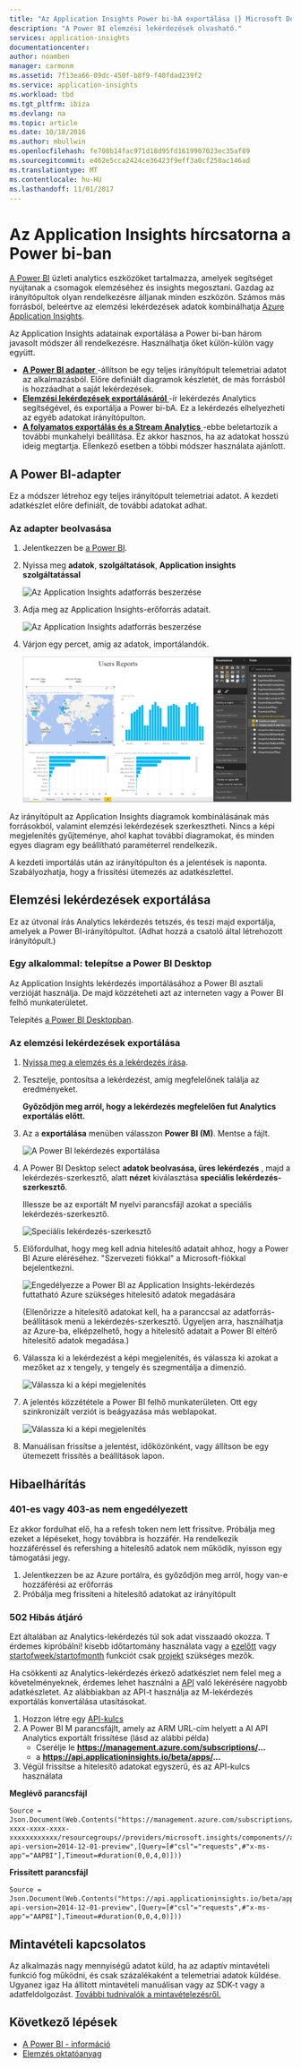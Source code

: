 ```yaml
---
title: "Az Application Insights Power bi-bA exportálása |} Microsoft Docs"
description: "A Power BI elemzési lekérdezések olvasható."
services: application-insights
documentationcenter: 
author: noamben
manager: carmonm
ms.assetid: 7f13ea66-09dc-450f-b8f9-f40fdad239f2
ms.service: application-insights
ms.workload: tbd
ms.tgt_pltfrm: ibiza
ms.devlang: na
ms.topic: article
ms.date: 10/18/2016
ms.author: mbullwin
ms.openlocfilehash: fe708b14fac971d18d95fd1619907023ec35af89
ms.sourcegitcommit: e462e5cca2424ce36423f9eff3a0cf250ac146ad
ms.translationtype: MT
ms.contentlocale: hu-HU
ms.lasthandoff: 11/01/2017
---
```

# <a name="feed-power-bi-from-application-insights"></a>Az Application Insights hírcsatorna a Power bi-ban
[A Power BI](http://www.powerbi.com/) üzleti analytics eszközöket tartalmazza, amelyek segítséget nyújtanak a csomagok elemzéséhez és insights megosztani. Gazdag az irányítópultok olyan rendelkezésre álljanak minden eszközön. Számos más forrásból, beleértve az elemzési lekérdezések adatok kombinálhatja [Azure Application Insights](app-insights-overview.md).

Az Application Insights adatainak exportálása a Power bi-ban három javasolt módszer áll rendelkezésre. Használhatja őket külön-külön vagy együtt.

* [**A Power BI adapter** ](#power-pi-adapter) -állítson be egy teljes irányítópult telemetriai adatot az alkalmazásból. Előre definiált diagramok készletét, de más forrásból is hozzáadhat a saját lekérdezések.
* [**Elemzési lekérdezések exportálásáról** ](#export-analytics-queries) -ír lekérdezés Analytics segítségével, és exportálja a Power bi-bA. Ez a lekérdezés elhelyezheti az egyéb adatokat irányítópulton.
* [**A folyamatos exportálás és a Stream Analytics** ](app-insights-export-stream-analytics.md) -ebbe beletartozik a további munkahelyi beállítása. Ez akkor hasznos, ha az adatokat hosszú ideig megtartja. Ellenkező esetben a többi módszer használata ajánlott.

## <a name="power-bi-adapter"></a>A Power BI-adapter
Ez a módszer létrehoz egy teljes irányítópult telemetriai adatot. A kezdeti adatkészlet előre definiált, de további adatokat adhat.

### <a name="get-the-adapter"></a>Az adapter beolvasása
1. Jelentkezzen be [a Power BI](https://app.powerbi.com/).
2. Nyissa meg **adatok**, **szolgáltatások**, **Application insights szolgáltatással**
   
    ![Az Application Insights adatforrás beszerzése](./media/app-insights-export-power-bi/power-bi-adapter.png)
3. Adja meg az Application Insights-erőforrás adatait.
   
    ![Az Application Insights adatforrás beszerzése](./media/app-insights-export-power-bi/azure-subscription-resource-group-name.png)
4. Várjon egy percet, amíg az adatok, importálandók.
   
    ![A Power BI-adapter](./media/app-insights-export-power-bi/010.png)

Az irányítópult az Application Insights diagramok kombinálásának más forrásokból, valamint elemzési lekérdezések szerkesztheti. Nincs a képi megjelenítés gyűjteménye, ahol kaphat további diagramokat, és minden egyes diagram egy beállítható paraméterrel rendelkezik.

A kezdeti importálás után az irányítópulton és a jelentések is naponta. Szabályozhatja, hogy a frissítési ütemezés az adatkészlettel.

## <a name="export-analytics-queries"></a>Elemzési lekérdezések exportálása
Ez az útvonal írás Analytics lekérdezés tetszés, és teszi majd exportálja, amelyek a Power BI-irányítópultot. (Adhat hozzá a csatoló által létrehozott irányítópult.)

### <a name="one-time-install-power-bi-desktop"></a>Egy alkalommal: telepítse a Power BI Desktop
Az Application Insights lekérdezés importálásához a Power BI asztali verzióját használja. De majd közzéteheti azt az interneten vagy a Power BI felhő munkaterületet. 

Telepítés [a Power BI Desktopban](https://powerbi.microsoft.com/en-us/desktop/).

### <a name="export-an-analytics-query"></a>Az elemzési lekérdezések exportálása
1. [Nyissa meg a elemzés és a lekérdezés írása](app-insights-analytics-tour.md).
2. Tesztelje, pontosítsa a lekérdezést, amíg megfelelőnek találja az eredményeket.

   **Győződjön meg arról, hogy a lekérdezés megfelelően fut Analytics exportálás előtt.**
3. Az a **exportálása** menüben válasszon **Power BI (M)**. Mentse a fájlt.
   
    ![A Power BI lekérdezés exportálása](./media/app-insights-export-power-bi/analytics-export-power-bi.png)
4. A Power BI Desktop select **adatok beolvasása, üres lekérdezés** , majd a lekérdezés-szerkesztő, alatt **nézet** kiválasztása **speciális lekérdezés-szerkesztő**.

    Illessze be az exportált M nyelvi parancsfájl azokat a speciális lekérdezés-szerkesztő.

    ![Speciális lekérdezés-szerkesztő](./media/app-insights-export-power-bi/power-bi-import-analytics-query.png)

1. Előfordulhat, hogy meg kell adnia hitelesítő adatait ahhoz, hogy a Power BI Azure eléréséhez. "Szervezeti fiókkal" a Microsoft-fiókkal bejelentkezni.
   
    ![Engedélyezze a Power BI az Application Insights-lekérdezés futtatható Azure szükséges hitelesítő adatok megadására](./media/app-insights-export-power-bi/power-bi-import-sign-in.png)

    (Ellenőrizze a hitelesítő adatokat kell, ha a paranccsal az adatforrás-beállítások menü a lekérdezés-szerkesztő. Ügyeljen arra, használhatja az Azure-ba, elképzelhető, hogy a hitelesítő adatait a Power BI eltérő hitelesítő adatok megadása.)
2. Válassza ki a lekérdezést a képi megjelenítés, és válassza ki azokat a mezőket az x tengely, y tengely és szegmentálja a dimenzió.
   
    ![Válassza ki a képi megjelenítés](./media/app-insights-export-power-bi/power-bi-analytics-visualize.png)
3. A jelentés közzététele a Power BI felhő munkaterületen. Ott egy szinkronizált verziót is beágyazása más weblapokat.
   
    ![Válassza ki a képi megjelenítés](./media/app-insights-export-power-bi/publish-power-bi.png)
4. Manuálisan frissítse a jelentést, időközönként, vagy állítson be egy ütemezett frissítés a beállítások lapon.

## <a name="troubleshooting"></a>Hibaelhárítás

### <a name="401-or-403-unauthorized"></a>401-es vagy 403-as nem engedélyezett 
Ez akkor fordulhat elő, ha a refesh token nem lett frissítve. Próbálja meg ezeket a lépéseket, hogy továbbra is hozzáfér. Ha rendelkezik hozzáféréssel és refershing a hitelesítő adatok nem működik, nyisson egy támogatási jegy.

1. Jelentkezzen be az Azure portálra, és győződjön meg arról, hogy van-e hozzáférési az erőforrás
2. Próbálja meg frissíteni a hitelesítő adatokat az irányítópult

### <a name="502-bad-gateway"></a>502 Hibás átjáró
Ezt általában az Analytics-lekérdezés túl sok adat visszaadó okozza. T érdemes kipróbálni! kisebb időtartomány használata vagy a [ezelőtt](https://docs.microsoft.com/en-us/azure/application-insights/app-insights-analytics-reference#ago) vagy [startofweek/startofmonth](https://docs.microsoft.com/en-us/azure/application-insights/app-insights-analytics-reference#startofweek) funkciót csak [projekt](https://docs.microsoft.com/en-us/azure/application-insights/app-insights-analytics-reference#project-operator) szükséges mezők.

Ha csökkenti az Analytics-lekérdezés érkező adatkészlet nem felel meg a követelményeknek, érdemes lehet használni a [API](https://dev.applicationinsights.io/documentation/overview) való lekérésére nagyobb adatkészletet. Az alábbiakban az API-t használja az M-lekérdezés exportálás konvertálása utasításokat.

1. Hozzon létre egy [API-kulcs](https://dev.applicationinsights.io/documentation/Authorization/API-key-and-App-ID)
2. A Power BI M parancsfájlt, amely az ARM URL-cím helyett a AI API Analytics exportált frissítése (lásd az alábbi példa)
   * Cserélje le **https://management.azure.com/subscriptions/...**
   * a **https://api.applicationinsights.io/beta/apps/...**
3. Végül frissítse a hitelesítő adatokat egyszerű, és az API-kulcs használata
  

**Meglévő parancsfájl**
 ```
 Source = Json.Document(Web.Contents("https://management.azure.com/subscriptions/xxxxxxxx-xxxx-xxxx-xxxx-xxxxxxxxxxxx/resourcegroups//providers/microsoft.insights/components//api/query?api-version=2014-12-01-preview",[Query=[#"csl"="requests",#"x-ms-app"="AAPBI"],Timeout=#duration(0,0,4,0)]))
 ```
**Frissített parancsfájl**
 ```
 Source = Json.Document(Web.Contents("https://api.applicationinsights.io/beta/apps/<APPLICATION_ID>/query?api-version=2014-12-01-preview",[Query=[#"csl"="requests",#"x-ms-app"="AAPBI"],Timeout=#duration(0,0,4,0)]))
 ```

## <a name="about-sampling"></a>Mintavételi kapcsolatos
Az alkalmazás nagy mennyiségű adatot küld, ha az adaptív mintavételi funkció fog működni, és csak százalékaként a telemetriai adatok küldése. Ugyanez igaz Ha állított mintavételi manuálisan vagy az SDK-t vagy a adatfeldolgozást. [További tudnivalók a mintavételezésről.](app-insights-sampling.md)


## <a name="next-steps"></a>Következő lépések
* [A Power BI - információ](http://www.powerbi.com/learning/)
* [Elemzés oktatóanyag](app-insights-analytics-tour.md)

